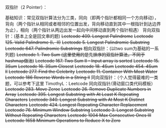 双指针（2 Pointer）：

基础知识：常见双指针算法分为三类，同向（即两个指针都相同一个方向移动），背向（两个指针从相同或者相邻的位置出发，背向移动直到其中一根指针到达边界为止），相向（两个指针从两边出发一起向中间移动直到两个指针相遇）
背向双指针：(基本上全是回文串的题)
~~Leetcode 409. Longest Palindrome~~
~~Leetcode 125. Valid Palindrome (I、II)~~
~~Leetcode 5. Longest Palindromic Substring~~
~~Leetcode 647. Palindromic Substrings~~
相向双指针：(以two sum为基础的一系列题)
~~Leetcode 1. Two Sum (这里使用的是先排序的双指针算法，不同于hashmap做法)~~
~~Leetcode 167. Two Sum II - Input array is sorted~~
~~Leetcode 15. 3Sum~~
~~Leetcode 16. 3Sum Closest~~
~~Leetcode 18. 4Sum~~
~~Leetcode 454. 4Sum II~~
~~Leetcode 277. Find the Celebrity~~
~~Leetcode 11. Container With Most Water~~
~~Leetcode 186 Reverse Words in a String II~~
同向双指针：（个人觉得最难的一类题，可以参考下这里 TimothyL：Leetcode 同向双指针/滑动窗口类代码模板）
~~Leetcode 283. Move Zeroe~~
~~Leetcode 26. Remove Duplicate Numbers in Array~~
~~Leetcode 395. Longest Substring with At Least K Repeating Characters~~
~~Leetcode 340. Longest Substring with At Most K Distinct Characters~~
~~Leetcode 424. Longest Repeating Character Replacement~~
~~Leetcode 76. Minimum Window Substring~~
~~Leetcode 3. Longest Substring Without Repeating Characters~~
~~Leetcode 1004 Max Consecutive Ones III~~
~~Leetcode 1658 Minimum Operations to Reduce X to Zero~~
